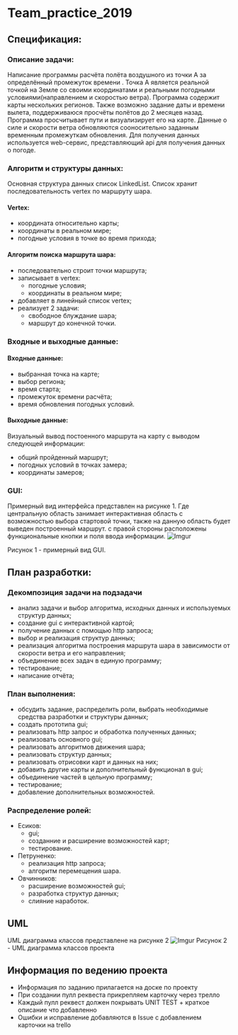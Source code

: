 # Team_practice_2019

## Спецификация:

### Описание задачи:
  Написание программы расчёта полёта воздушного из точки A за определённый промежуток времени . Точка A является реальной точкой на Земле со своими координатами и реальными погодными условиями(направлением и скоростью ветра). Программа содержит карты нескольких регионов. Также возможно задание даты и времени вылета, поддерживаюся просчёты полётов до 2 месяцев назад. Программа просчитывает пути и визуализирует его на карте. Данные о силе и скорости ветра обновляются сооносительно заданным временным промежуткам обновления. Для получения данных используется web-сервис, представляющий api для получения данных о погоде. 

### Алгоритм и структуры данных:
Основная структура данных список LinkedList<Vertex>. Список хранит последовательность vertex по маршруту шара.
#### Vertex:
+ координата относительно карты;
+ координаты в реальном мире;
+ погодные условия в  точке во время прихода;

#### Алгоритм поиска маршрута шара:
+ последовательно строит точки маршрута;
+ записывает в vertex:
  + погодные условия;
  + координаты в реальном мире;
+ добавляет в линейный список vertex;
+ реализует 2 задачи:
  + свободное блуждание шара;
  + маршрут до конечной точки.


### Входные и выходные данные:
#### Входные данные:
+ выбранная  точка на карте;
+ выбор региона;
+ время старта;
+ промежуток времени расчёта;
+ время обновления погодных условий.	

#### Выходные данные:
Визуальный вывод постоенного маршрута на карту с выводом следующей информации:
+ общий пройденный маршрут;
+ погодных условий в точках замера;
+ координаты замеров;
	

### GUI:
Примерный вид интерфейса представлен на рисунке 1.
	Где центральную область занимает интерактивная область с возможностью выбора стартовой точки, также на данную область будет выведен построенный маршрут. с правой стороны расположены функциональные кнопки  и поля ввода информации. 
![Imgur](https://i.imgur.com/G45bU4s.jpg)

Рисунок 1 - примерный вид GUI. 

## План разработки:
### Декомпозиция задачи на подзадачи
+ анализ задачи  и выбор алгоритма, исходных данных и используемых структур данных;
+ создание gui с интерактивной картой;
+ получение данных с помощью http запроса;
+ выбор и реализация структур данных;
+ реализация алгоритма построения маршрута шара в зависимости от скорости ветра и его направления;
+ объединение всех задач в единую программу;
+ тестирование;
+ написание отчёта;

### План выполнения:
+ обсудить задание, распределить роли, выбрать необходимые средства разработки и структуры данных;
+ создать прототипа gui;
+ реализовать http запрос и обработка полученных данных;
+ реализовать основного gui;
+ реализовать алгоритмов движения шара;
+ реализовать структур данных;
+ реализовать отрисовки карт и данных на них;
+ добавить другие карты и дополнительный функционал в gui;
+ объединение частей в цельную программу;
+ тестирование;
+ добавление дополнительных возможностей.

### Распределение ролей:
+ Есиков: 
  + gui;
  + созданние и расширение возможностей карт;
  + тестирование.
+ Петруненко:
  + реализация http запроса;
  + алгоритм перемещения шара. 
+ Овчинников:
  + расширение возможностей gui;
  + разработка структур данных;
  + слияние наработок.

## UML
UML диаграмма классов представлене на рисунке 2
![Imgur](https://i.imgur.com/mUIWPK3.jpg)
Рисунок 2 - UML диаграмма классов проекта

## Информация по ведению проекта
+ Информация по заданию прилагается на доске по проекту
+ При создании пулл реквеста прикрепляем карточку через трелло
+ Каждый пулл реквест должен покрывать UNIT TEST + краткое описание что добавленно
+ Ошибки и исправление добавляются в Issue с добавлением карточки на trello


